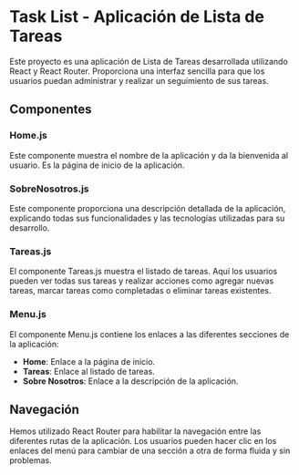 # Task List - Aplicación de Lista de Tareas

Este proyecto es una aplicación de Lista de Tareas desarrollada utilizando React y React Router. Proporciona una interfaz sencilla para que los usuarios puedan administrar y realizar un seguimiento de sus tareas.

## Componentes

### Home.js

Este componente muestra el nombre de la aplicación y da la bienvenida al usuario. Es la página de inicio de la aplicación.

### SobreNosotros.js

Este componente proporciona una descripción detallada de la aplicación, explicando todas sus funcionalidades y las tecnologías utilizadas para su desarrollo.

### Tareas.js

El componente Tareas.js muestra el listado de tareas. Aquí los usuarios pueden ver todas sus tareas y realizar acciones como agregar nuevas tareas, marcar tareas como completadas o eliminar tareas existentes.

### Menu.js

El componente Menu.js contiene los enlaces a las diferentes secciones de la aplicación:

- **Home**: Enlace a la página de inicio.
- **Tareas**: Enlace al listado de tareas.
- **Sobre Nosotros**: Enlace a la descripción de la aplicación.

## Navegación

Hemos utilizado React Router para habilitar la navegación entre las diferentes rutas de la aplicación. Los usuarios pueden hacer clic en los enlaces del menú para cambiar de una sección a otra de forma fluida y sin problemas.

